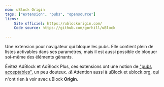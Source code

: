 ```yaml
---
nom: uBlock Origin
tags: ["extension", "pubs", "opensource"]
liens:
    Site officiel: https://ublockorigin.com/
    Code source: https://github.com/gorhill/uBlock
    
---
```

Une extension pour navigateur qui bloque les pubs. Elle contient plein de listes activables dans ses paramètres, mais il est aussi possible de bloquer soi-même des éléments gênants.

Évitez AdBlock et AdBlock Plus, ces extensions ont une notion de ["pubs acceptables"](https://en.wikipedia.org/wiki/Adblock_Plus#Ad_filtering,_ad_whitelisting,_and_%22acceptable_ads%22), un peu douteux. 💰 Attention aussi à uBlock et ublock.org, qui n'ont rien à voir avec uBlock **Origin**.